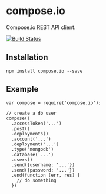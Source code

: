 compose.io
==========

Compose.io REST API client.

[![Build Status](https://travis-ci.org/psirenny/compose.io.png?branch=master)](https://travis-ci.org/psirenny/compose.io)

Installation
------------

    npm install compose.io --save

Example
-------

    var compose = require('compose.io');

    // create a db user
    compose()
      .accessToken('...')
      .post()
      .deployments()
      .account('...')
      .deployment('...')
      .type('mongodb')
      .database('...')
      .users()
      .send({username: '...'})
      .send({password: '...'})
      .end(function (err, res) {
        // do something  
      })
